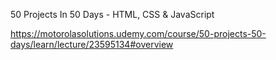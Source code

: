 50 Projects In 50 Days - HTML, CSS & JavaScript

https://motorolasolutions.udemy.com/course/50-projects-50-days/learn/lecture/23595134#overview


